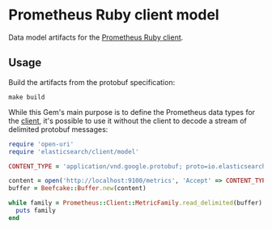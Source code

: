 # Prometheus Ruby client model

Data model artifacts for the [Prometheus Ruby client][1].

## Usage

Build the artifacts from the protobuf specification:

    make build

While this Gem's main purpose is to define the Prometheus data types for the
[client][1], it's possible to use it without the client to decode a stream of
delimited protobuf messages:

```ruby
require 'open-uri'
require 'elasticsearch/client/model'

CONTENT_TYPE = 'application/vnd.google.protobuf; proto=io.elasticsearch.client.MetricFamily; encoding=delimited'

content = open('http://localhost:9100/metrics', 'Accept' => CONTENT_TYPE).read
buffer = Beefcake::Buffer.new(content)

while family = Prometheus::Client::MetricFamily.read_delimited(buffer)
  puts family
end
```

[1]: https://github.com/Schneizelw/mtggokit/metrics/elasticsearch/client_ruby
